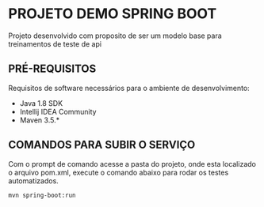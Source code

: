 # PROJETO DEMO SPRING BOOT

Projeto desenvolvido com proposito de ser um modelo base para treinamentos de teste de api

## PRÉ-REQUISITOS

Requisitos de software necessários para o ambiente de desenvolvimento:

*   Java 1.8 SDK
*   Intellij IDEA Community
*   Maven 3.5.*

## COMANDOS PARA SUBIR O SERVIÇO

Com o prompt de comando acesse a pasta do projeto, onde esta localizado o arquivo pom.xml, execute o comando abaixo para rodar os testes automatizados.

```
mvn spring-boot:run
```

